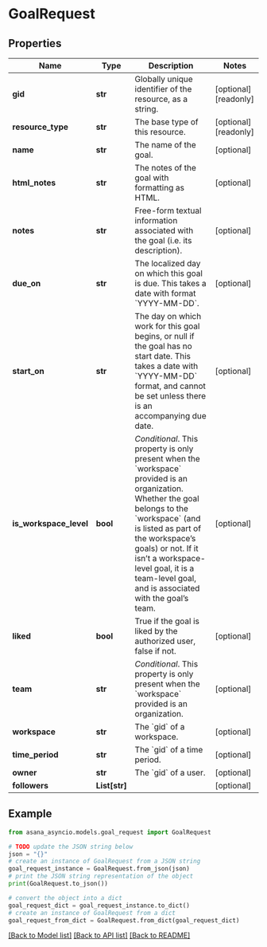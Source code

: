 # GoalRequest


## Properties

Name | Type | Description | Notes
------------ | ------------- | ------------- | -------------
**gid** | **str** | Globally unique identifier of the resource, as a string. | [optional] [readonly] 
**resource_type** | **str** | The base type of this resource. | [optional] [readonly] 
**name** | **str** | The name of the goal. | [optional] 
**html_notes** | **str** | The notes of the goal with formatting as HTML. | [optional] 
**notes** | **str** | Free-form textual information associated with the goal (i.e. its description). | [optional] 
**due_on** | **str** | The localized day on which this goal is due. This takes a date with format &#x60;YYYY-MM-DD&#x60;. | [optional] 
**start_on** | **str** | The day on which work for this goal begins, or null if the goal has no start date. This takes a date with &#x60;YYYY-MM-DD&#x60; format, and cannot be set unless there is an accompanying due date. | [optional] 
**is_workspace_level** | **bool** | *Conditional*. This property is only present when the &#x60;workspace&#x60; provided is an organization. Whether the goal belongs to the &#x60;workspace&#x60; (and is listed as part of the workspace’s goals) or not. If it isn’t a workspace-level goal, it is a team-level goal, and is associated with the goal’s team. | [optional] 
**liked** | **bool** | True if the goal is liked by the authorized user, false if not. | [optional] 
**team** | **str** | *Conditional*. This property is only present when the &#x60;workspace&#x60; provided is an organization. | [optional] 
**workspace** | **str** | The &#x60;gid&#x60; of a workspace. | [optional] 
**time_period** | **str** | The &#x60;gid&#x60; of a time period. | [optional] 
**owner** | **str** | The &#x60;gid&#x60; of a user. | [optional] 
**followers** | **List[str]** |  | [optional] 

## Example

```python
from asana_asyncio.models.goal_request import GoalRequest

# TODO update the JSON string below
json = "{}"
# create an instance of GoalRequest from a JSON string
goal_request_instance = GoalRequest.from_json(json)
# print the JSON string representation of the object
print(GoalRequest.to_json())

# convert the object into a dict
goal_request_dict = goal_request_instance.to_dict()
# create an instance of GoalRequest from a dict
goal_request_from_dict = GoalRequest.from_dict(goal_request_dict)
```
[[Back to Model list]](../README.md#documentation-for-models) [[Back to API list]](../README.md#documentation-for-api-endpoints) [[Back to README]](../README.md)


